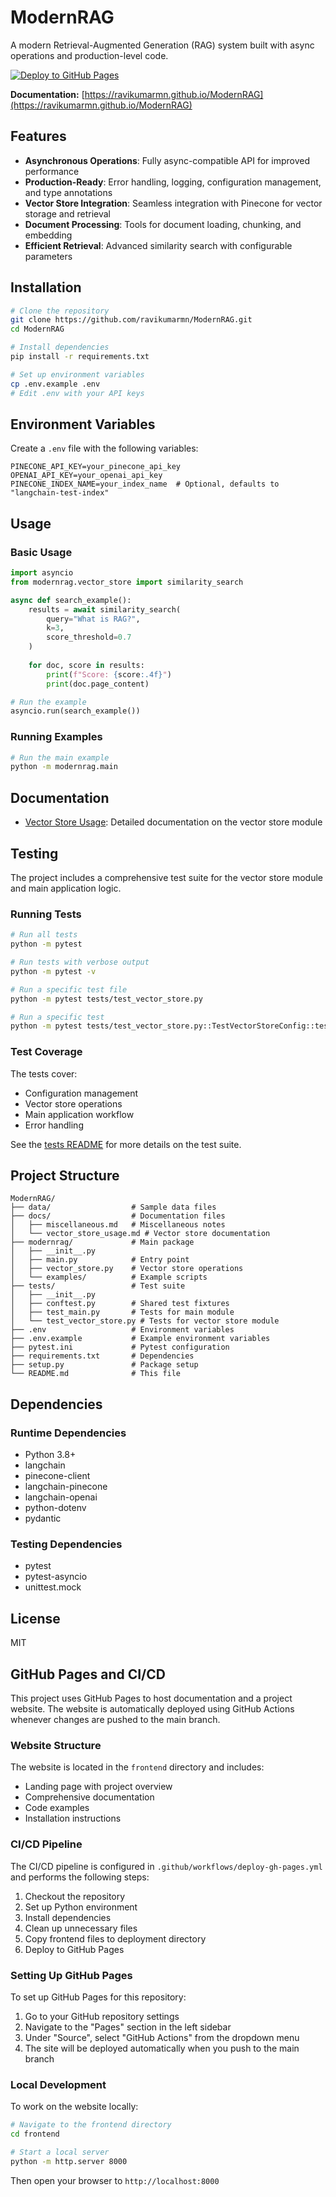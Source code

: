 # ModernRAG

A modern Retrieval-Augmented Generation (RAG) system built with async operations and production-level code.

[![Deploy to GitHub Pages](https://github.com/ravikumarmn/ModernRAG/actions/workflows/deploy-gh-pages.yml/badge.svg)](https://github.com/ravikumarmn/ModernRAG/actions/workflows/deploy-gh-pages.yml)

**Documentation:** [https://ravikumarmn.github.io/ModernRAG](https://ravikumarmn.github.io/ModernRAG)

## Features

- **Asynchronous Operations**: Fully async-compatible API for improved performance
- **Production-Ready**: Error handling, logging, configuration management, and type annotations
- **Vector Store Integration**: Seamless integration with Pinecone for vector storage and retrieval
- **Document Processing**: Tools for document loading, chunking, and embedding
- **Efficient Retrieval**: Advanced similarity search with configurable parameters

## Installation

```bash
# Clone the repository
git clone https://github.com/ravikumarmn/ModernRAG.git
cd ModernRAG

# Install dependencies
pip install -r requirements.txt

# Set up environment variables
cp .env.example .env
# Edit .env with your API keys
```

## Environment Variables

Create a `.env` file with the following variables:

```
PINECONE_API_KEY=your_pinecone_api_key
OPENAI_API_KEY=your_openai_api_key
PINECONE_INDEX_NAME=your_index_name  # Optional, defaults to "langchain-test-index"
```

## Usage

### Basic Usage

```python
import asyncio
from modernrag.vector_store import similarity_search

async def search_example():
    results = await similarity_search(
        query="What is RAG?",
        k=3,
        score_threshold=0.7
    )
    
    for doc, score in results:
        print(f"Score: {score:.4f}")
        print(doc.page_content)

# Run the example
asyncio.run(search_example())
```

### Running Examples

```bash
# Run the main example
python -m modernrag.main
```

## Documentation

- [Vector Store Usage](./docs/vector_store_usage.md): Detailed documentation on the vector store module

## Testing

The project includes a comprehensive test suite for the vector store module and main application logic.

### Running Tests

```bash
# Run all tests
python -m pytest

# Run tests with verbose output
python -m pytest -v

# Run a specific test file
python -m pytest tests/test_vector_store.py

# Run a specific test
python -m pytest tests/test_vector_store.py::TestVectorStoreConfig::test_config_from_env_vars
```

### Test Coverage

The tests cover:

- Configuration management
- Vector store operations
- Main application workflow
- Error handling

See the [tests README](./tests/README.md) for more details on the test suite.

## Project Structure

```
ModernRAG/
├── data/                  # Sample data files
├── docs/                  # Documentation files
│   ├── miscellaneous.md   # Miscellaneous notes
│   └── vector_store_usage.md # Vector store documentation
├── modernrag/             # Main package
│   ├── __init__.py
│   ├── main.py            # Entry point
│   ├── vector_store.py    # Vector store operations
│   └── examples/          # Example scripts
├── tests/                 # Test suite
│   ├── __init__.py
│   ├── conftest.py        # Shared test fixtures
│   ├── test_main.py       # Tests for main module
│   └── test_vector_store.py # Tests for vector store module
├── .env                   # Environment variables
├── .env.example           # Example environment variables
├── pytest.ini             # Pytest configuration
├── requirements.txt       # Dependencies
├── setup.py               # Package setup
└── README.md              # This file
```

## Dependencies

### Runtime Dependencies
- Python 3.8+
- langchain
- pinecone-client
- langchain-pinecone
- langchain-openai
- python-dotenv
- pydantic

### Testing Dependencies
- pytest
- pytest-asyncio
- unittest.mock

## License

MIT

## GitHub Pages and CI/CD

This project uses GitHub Pages to host documentation and a project website. The website is automatically deployed using GitHub Actions whenever changes are pushed to the main branch.

### Website Structure

The website is located in the `frontend` directory and includes:

- Landing page with project overview
- Comprehensive documentation
- Code examples
- Installation instructions

### CI/CD Pipeline

The CI/CD pipeline is configured in `.github/workflows/deploy-gh-pages.yml` and performs the following steps:

1. Checkout the repository
2. Set up Python environment
3. Install dependencies
4. Clean up unnecessary files
5. Copy frontend files to deployment directory
6. Deploy to GitHub Pages

### Setting Up GitHub Pages

To set up GitHub Pages for this repository:

1. Go to your GitHub repository settings
2. Navigate to the "Pages" section in the left sidebar
3. Under "Source", select "GitHub Actions" from the dropdown menu
4. The site will be deployed automatically when you push to the main branch

### Local Development

To work on the website locally:

```bash
# Navigate to the frontend directory
cd frontend

# Start a local server
python -m http.server 8000
```

Then open your browser to `http://localhost:8000`
